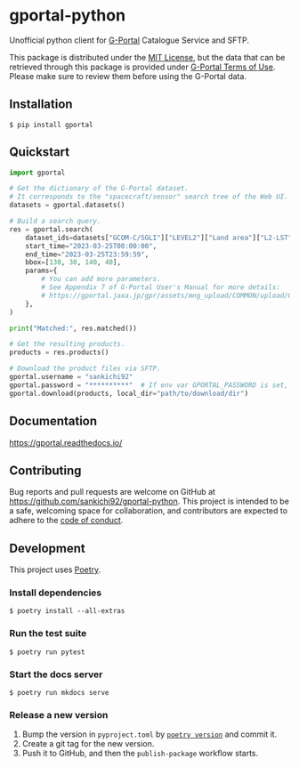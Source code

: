 # gportal-python

Unofficial python client for [G-Portal](https://gportal.jaxa.jp/) Catalogue Service and SFTP.

This package is distributed under the [MIT License](https://mit-license.org/), but the data that can be retrieved through this package is provided under [G-Portal Terms of Use](https://gportal.jaxa.jp/gpr/index/eula).
Please make sure to review them before using the G-Portal data.

## Installation

    $ pip install gportal

## Quickstart

```python
import gportal

# Get the dictionary of the G-Portal dataset.
# It corresponds to the "spacecraft/sensor" search tree of the Web UI.
datasets = gportal.datasets()

# Build a search query.
res = gportal.search(
    dataset_ids=datasets["GCOM-C/SGLI"]["LEVEL2"]["Land area"]["L2-LST"],
    start_time="2023-03-25T00:00:00",
    end_time="2023-03-25T23:59:59",
    bbox=[130, 30, 140, 40],
    params={
        # You can add more parameters.
        # See Appendix 7 of G-Portal User's Manual for more details:
        # https://gportal.jaxa.jp/gpr/assets/mng_upload/COMMON/upload/GPortalUserManual_en.pdf
    },
)

print("Matched:", res.matched())

# Get the resulting products.
products = res.products()

# Download the product files via SFTP.
gportal.username = "sankichi92"  
gportal.password = "**********"  # If env var GPORTAL_PASSWORD is set, the value is used.
gportal.download(products, local_dir="path/to/download/dir")
```

## Documentation

https://gportal.readthedocs.io/

## Contributing

Bug reports and pull requests are welcome on GitHub at https://github.com/sankichi92/gportal-python.
This project is intended to be a safe, welcoming space for collaboration, and contributors are expected to adhere to the [code of conduct](https://github.com/sankichi92/gportal-python/blob/main/CODE_OF_CONDUCT.md).

## Development

This project uses [Poetry](https://python-poetry.org/).

### Install dependencies

    $ poetry install --all-extras

### Run the test suite

    $ poetry run pytest

### Start the docs server

    $ poetry run mkdocs serve

### Release a new version

1. Bump the version in `pyproject.toml` by [`poetry version`](https://python-poetry.org/docs/cli/#version) and commit it.
2. Create a git tag for the new version.
3. Push it to GitHub, and then the `publish-package` workflow starts.

